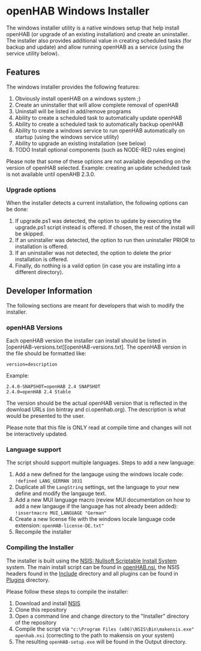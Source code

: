 # openHAB Windows Installer

The windows installer utility is a native windows setup that help install openHAB (or upgrade of an existing installation) and create an uninstaller.  The installer also provides additional value in creating scheduled tasks (for backup and update) and allow running openHAB as a service (using the service utility below).

## Features

The windows installer provides the following features:
1. Obviously install openHAB on a windows system ;)
2. Create an uninstaller that will allow complete removal of openHAB
3. Uninstall will be listed in add/remove programs
4. Ability to create a scheduled task to automatically update openHAB
5. Ability to create a scheduled task to automatically backup openHAB
6. Ability to create a windows service to run openHAB automatically on startup (using the windows service utility)
7. Ability to upgrade an existing installation (see below)
8. TODO Install optional components (such as NODE-RED rules engine)

Please note that some of these options are not available depending on the version of openHAB selected.  Example: creating an update scheduled task is not available until openAHB 2.3.0.

### Upgrade options

When the installer detects a current installation, the following options can be done:

1. If upgrade.ps1 was detected, the option to update by executing the upgrade.ps1 script instead is offered.  If chosen, the rest of the install will be skipped.
2. If an uninstaller was detected, the option to run then uninstaller PRIOR to installation is offered.
3. If an uninstaller was not detected, the option to delete the prior installation is offered.
4. Finally, do nothing is a valid option (in case you are installing into a different directory).

## Developer Information

The following sections are meant for developers that wish to modify the installer.

### openHAB Versions

Each openHAB version the installer can install should be listed in [openHAB-versions.txt][openHAB-versions.txt].  The openHAB version in the file should be formatted like:

```version=description```

Example:
```
2.4.0-SNAPSHOT=openHAB 2.4 SNAPSHOT
2.4.0=openHAB 2.4 Stable
```

The version should be the actual openHAB version that is reflected in the download URLs (on bintray and ci.openhab.org).  The description is what would be presented to the user.

Please note that this file is ONLY read at compile time and changes will not be interactively updated.

### Language support

The script should support multiple languages.  Steps to add a new language:

1. Add a new defined for the langauge using the windows locale code: ```!defined LANG_GERMAN 1031```
2. Duplicate all the ```LangString``` settings, set the language to your new define and modify the langauge text.
3. Add a new MUI language macro (review MUI documentation on how to add a new langauge if the language has not already been added): ```!insertmacro MUI_LANGUAGE "German"```
4. Create a new license file with the windows locale language code extension: ```openHAB-license-DE.txt"```
5. Recompile the installer

### Compiling the Installer

The installer is built using the [NSIS: Nullsoft Scriptable Install System](https://sourceforge.net/projects/nsis/) system.  The main install script can be found in [openHAB.nsi](openHAB.nsi), the NSIS headers found in the [Include](Include) directory and all plugins can be found in [Plugins](Plugins) directory.  

Please follow these steps to compile the installer:

1. Download and install [NSIS](https://sourceforge.net/projects/nsis/)
2. Clone this repository
3. Open a command line and change directory to the "Installer" directory of the repository
4. Compile the script via 
``` "c:\Program Files (x86)\NSIS\Bin\makensis.exe" openhab.nsi ``` (correcting to the path to makensis on your system)
5. The resulting ```openHAB-setup.exe``` will be found in the Output directory.